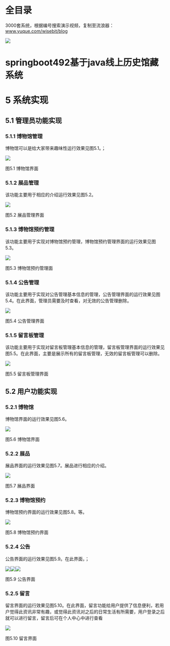 # 全目录

3000套系统，根据编号搜索演示视频，复制至流浪器：www.yuque.com/wisebit/blog


![](https://bitwise.oss-cn-heyuan.aliyuncs.com/2024/11/06/qq_wechat.png)
# springboot492基于java线上历史馆藏系统
# 5 系统实现
## 5.1 管理员功能实现
### 5.1.1 博物馆管理
博物馆可以是给大家带来趣味性运行效果见图5.1。；

![](/md/blog.011.png)

图5.1 博物馆界面
### 5.1.2 展品管理
该功能主要用于相应的介绍运行效果见图5.2。


![](/md/blog.012.png)

图5.2 展品管理界面
### 5.1.3 博物馆预约管理
该功能主要用于实现对博物馆预约管理，博物馆预约管理界面的运行效果见图5.3。

![](/md/blog.013.png)

图5.3 博物馆预约管理面
### 5.1.4 公告管理
该功能主要用于实现对公告管理基本信息的管理，公告管理界面的运行效果见图5.4。在此界面，管理员需要及时查看，对无效的公告管理删除。

![](/md/blog.014.png)

图5.4 公告管理界面
### 5.1.5 留言板管理
该功能主要用于实现对留言板管理基本信息的管理，留言板管理界面的运行效果见图5.5。在此界面，主要是展示所有的留言板管理，无效的留言板管理可以删除。

![](/md/blog.015.png)

图5.5 留言板管理界面
## 5.2 用户功能实现
### 5.2.1 博物馆
博物馆界面的运行效果见图5.6。

![](/md/blog.016.png)

图5.6 博物馆界面
### 5.2.2 展品
展品界面的运行效果见图5.7。展品进行相应的介绍。

![](/md/blog.017.png)

图5.7 展品界面
### 5.2.3 博物馆预约
博物馆预约界面的运行效果见图5.8。等。

![](/md/blog.018.png)

图5.8 博物馆预约界面
### 5.2.4 公告
公告界面的运行效果见图5.9。在此界面，；

![](/md/blog.019.png)![](/md/blog.019.png)![](/md/blog.020.png)

图5.9 公告界面
### 5.2.5 留言
留言界面的运行效果见图5.10。在此界面，留言功能给用户提供了信息便利，若用户觉得此资讯非常有趣，或觉得此资讯对之后的日常生活有所需要，用户登录之后就可以进行留言，留言后可在个人中心中进行查看

![](/md/blog.021.png)

图5.10 留言界面





